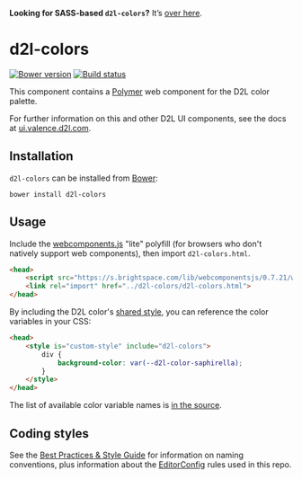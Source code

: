 **Looking for SASS-based `d2l-colors`?** It’s [over here](https://github.com/Brightspace/d2l-colors-ui/tree/sass).

# d2l-colors

[![Bower version][bower-image]][bower-url]
[![Build status][ci-image]][ci-url]

This component contains a [Polymer](https://www.polymer-project.org/1.0/) web component for the D2L color palette.

For further information on this and other D2L UI components, see the docs at [ui.valence.d2l.com](http://ui.valence.d2l.com/).

## Installation

`d2l-colors` can be installed from [Bower][bower-url]:

```shell
bower install d2l-colors
```

## Usage

Include the [webcomponents.js](http://webcomponents.org/polyfills/) "lite" polyfill (for browsers who don't natively support web components), then import `d2l-colors.html`.

```html
<head>
	<script src="https://s.brightspace.com/lib/webcomponentsjs/0.7.21/webcomponents-lite.min.js"></script>
	<link rel="import" href="../d2l-colors/d2l-colors.html">
</head>
```

By including the D2L color's [shared style](https://www.polymer-project.org/1.0/docs/devguide/styling#style-modules), you can reference the color variables in your CSS:

```html
<head>
	<style is="custom-style" include="d2l-colors">
		div {
			background-color: var(--d2l-color-saphirella);
		}
	</style>
</head>
```

The list of available color variable names is [in the source](https://github.com/Brightspace/d2l-colors-ui/tree/master/d2l-colors.html).

## Coding styles

See the [Best Practices & Style Guide](https://github.com/Brightspace/valence-ui-docs/wiki/Best-Practices-&-Style-Guide) for information on naming conventions, plus information about the [EditorConfig](http://editorconfig.org) rules used in this repo.

[bower-url]: http://bower.io/search/?q=d2l-colors
[bower-image]: https://img.shields.io/bower/v/d2l-colors.svg
[ci-url]: https://travis-ci.org/Brightspace/d2l-colors-ui
[ci-image]: https://travis-ci.org/Brightspace/d2l-colors-ui.svg?branch=master
